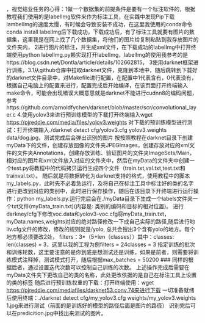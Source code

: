 ，视觉结业任务的心得：1做一个数据集的前提条件是要有一个标注软件的，根据教程我们使用的是labelImg软件来作为标注工具，在实践中发现Pip下载lambelImg的速度太慢，有时候会导致安装不成功，在这里我使用的conda命令conda install labelImg后下载成功，下载成功后，有了标注工具就要有图片的数据集，这里我是在网上找了几个数据集，将他们的图片给复制粘贴到我存放图片的文件夹内，
2进行图片的标注，并生成xml文件，在下载成功的labelImg中打开终端使用python labelImg.py赖实现打开labelImg，labelImg的使用我参考的是https://blog.csdn.net/Dontla/article/details/102662815，
3使用darknet框架进行训练，3.1从github仓库中拉取darknet文件，克隆到本地中，随后跳转到下载好的darknet文件目录中，对Makefile进行配置，在配置中1代表含有，0代表没有，根据自己电脑上的配置来进行，配置完成后开始编译，在该页面打开终端输入make命令，可能会出现错误大概意思就是darknet不能进行cudnn8的编码问题，参考https://github.com/arnoldfychen/darknet/blob/master/scr/convolutional_layer.c  4.使用yolov3来进行预训练模型的下载打开终端输入wget https://pjreddie.com/media/files/yolov3.weights
对下载的预训练模型进行测试：打开终端输入./darknet detect cfg/yolov3.cfg yolov3.weights data/dog.jpg，测试完成后会弹出识别的图片
按按照教程在darknet目录下创建myData下的文件，创建存放图像的文件夹JPEGImages，创建存放对应的xml文件的文件夹Annotations，创建存放训练、验证图片的文件夹ImageSets/Main，相对应的图片和xml文件放入对应的文件夹中，然后在myData的文件夹中创建一个test.py将教程中的代码拷贝运行生成四个文件（train.txt,val.txt,test.txt和trainval.txt）。
随后就是将数据转化为darknet支持的格式，使用教程中的脚本my_labels.py，此时先不必着急运行，及将自己在标注工具中标注好的类的名字进行更改到对应的类别中，此时进行保存操作，随后在该目录下开终端进行运行操作：python my_labels.py.运行完后会在./myData目录下生成一个labels文件夹一个txt文件(myData_train.txt)(内容是: 类别的编码和目标的相对位置)。
进行darkney/cfg下修改voc.data和yolov3-voc.cfg将myData_train.txt，myData.names,weights对应的绝对路径修改一下成自己实际的路径,随后进行哟liv.cfg文件的修改，修改的规则就是/yolo, 总共会搜出3个含有yolo的地方。每个地方都必须要改2处， filters：3*（5+len（classes））其中：classes: len(classes) = 3，这里以我的工程为例filters = 24classes = 3
指定训练的批次和训练轮数，这里要注意的是你到底是想测试还是训练，如果是前者，则需要将训练模式注释掉，测试模式打开，随后根据max_batches = 50200 ### 同样的根据后者，通过设置迭代次数可以控制自己训练的次数。
上述操作完成后需要在myData文件夹下更改自己的类的名称，此处更改依据的是自己在标注工具上设置的类的标签
随后进行预训练权重的下载：打开终端使用：wget https://pjreddie.com/mediafiles/darknet53.conv.74来进行下载
一切准备就绪后使用终端：./darknet detect cfg/my_yolov3.cfg weights/my_yolov3.weights 1.jpg来进行测试（前面的是训练好的模型的路径后面是图片的路径）
识别完后可以在predicition.jpg中找出来测试的图片。